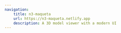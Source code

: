 ```yaml
---
navigation:
    title: n3-maqueta
    url: https://n3-maqueta.netlify.app
    description: A 3D model viewer with a modern UI
---
```



